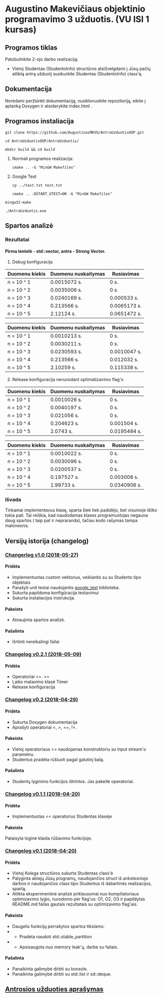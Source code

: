 
# Augustino Makevičiaus objektinio programavimo 3 užduotis. (VU ISI 1 kursas)

## Programos tiklas
Patobulinkite 2-ojo darbo realizaciją:
- Vietoj Studentas (StudentoInfo) structūros atsižvelgdami į Jūsų pačių atliktą antrą užduotį susikurkite Studentas (StudentoInfo) class'ę.

## Dokumentacija
Norėdami peržiūrėti dokumentaciją, nusiklonuokite repozitoriją, eikite į aplanką Doxygen ir atsidarykite index.html .

## Programos instaliacija
```git clone https://github.com/AugustinasMKVU/AntraUzduotisOOP.git```

```cd AntraUzduotisOOP/AntraUzduotis/```

```mkdir build && cd build```

1. Normali programos realizacija:

    ```cmake .. -G "MinGW Makefiles"```
    
2. Google Test

    ```cp ../test.txt test.txt```
    
    ```cmake .. -DSTART_GTEST=ON -G "MinGW Makefiles"```

```mingw32-make```

```./AntraUzduotis.exe```

## Spartos analizė
### Rezultatai
#### Pirma lentelė - std::vector, antra - Strong Vector.

1. Debug konfiguracija

|Duomenu kiekis                    |Duomenu nuskaitymas|Rusiavimas    |
|----------------------------------|-------------------|--------------|
| n = 10 ^ 1 | 0.0015072 s. | 0 s. |
| n = 10 ^ 2 | 0.0035006 s. | 0 s. |
| n = 10 ^ 3 | 0.0240169 s. | 0.000533 s. |
| n = 10 ^ 4 | 0.213566 s. | 0.0065173 s. |
| n = 10 ^ 5 | 2.12124 s. | 0.0651472 s. |

|Duomenu kiekis                    |Duomenu nuskaitymas|Rusiavimas    |
|----------------------------------|-------------------|--------------|
| n = 10 ^ 1 | 0.0010213 s. | 0 s. |
| n = 10 ^ 2 | 0.0030211 s. | 0 s. |
| n = 10 ^ 3 | 0.0230593 s. | 0.0010047 s. |
| n = 10 ^ 4 | 0.213566 s. | 0.012032 s. |
| n = 10 ^ 5 | 2.10259 s. | 0.115338 s. |



2. Release konfiguracija nenurodant optimatizavimo flag'o

|Duomenu kiekis                    |Duomenu nuskaitymas|Rusiavimas    |
|----------------------------------|-------------------|--------------|
| n = 10 ^ 1 | 0.0010026 s. | 0 s. |
| n = 10 ^ 2 | 0.0040197 s. | 0 s. |
| n = 10 ^ 3 | 0.021056 s. | 0 s. |
| n = 10 ^ 4 | 0.204623 s. | 0.001504 s. |
| n = 10 ^ 5 | 2.0743 s. | 0.0195484 s. |

|Duomenu kiekis                    |Duomenu nuskaitymas|Rusiavimas    |
|----------------------------------|-------------------|--------------|
| n = 10 ^ 1 | 0.0010022 s. | 0 s. |
| n = 10 ^ 2 | 0.0030096 s. | 0 s. |
| n = 10 ^ 3 | 0.0200537 s. | 0 s. |
| n = 10 ^ 4 | 0.197527 s. | 0.003008 s. |
| n = 10 ^ 5 | 1.99733 s. | 0.0340906 s. |

### Išvada
Tinkamai implementavus klasę, sparta šiek tiek padidėjo, bet visumoje išliko tokia pati. Tai reiškia, kad naudodamas klases programuotojas negauna daug spartos ( taip pat ir nepraranda), tačiau kodo rašymas tampa malonesnis.

## Versijų istorija (changelog)

### [Changerlog v1.0 (2018-05-27)](https://github.com/AugustinasMKVU/AntraUzduotisOOP/tree/v1.0)
#### Pridėta
- Implementuotas custom vektorius, veikiantis su su Studento tipo objektais
- Parašyti unit testai naudojantis [google_test](https://github.com/google/googletest) biblioteka.
- Sukurta papildoma konfigūracija testavimui
- Sukurta instaliacijos instrukcija.
#### Pakeista
- Atnaujinta spartos analizė.
#### Pašalinta
- Išrtinti nereikalingi failai


### [Changelog v0.2.1 (2018-05-09)](https://github.com/AugustinasMKVU/AntraUzduotisOOP/tree/v0.2.1)
#### Pridėta 
- Operatoriai <=. >=
- Laiko matavimo klasė Timer
- Release konfiguracija

### [Changelog v0.2 (2018-04-29)](https://github.com/AugustinasMKVU/AntraUzduotisOOP/tree/v0.2)
#### Pridėta
- Sukurta Doxygen dokumentacija
- Aprašyti operatoriai <, >, ==, !=.
#### Pakeista
- Vietoj operatoriaus >> naudojamas konstruktoriu su input stream'o parametru.
- Studentus pradėta rūšiuoti pagal galutinį balą.
#### Pašalinta
- Studentų lyginimo funkcijos ištrintos. Jas pakeitė operatoriai.

### [Changelog v0.1.1 (2018-04-20)](https://github.com/AugustinasMKVU/AntraUzduotisOOP/tree/v0.1.1)
#### Pridėta
- Implementuotas << operatorius Studentas klasėje
#### Pakeista
Pataisyta loginė klaida rūšiavimo funkcijoje.

### [Changelog v0.1 (2018-04-20)](https://github.com/AugustinasMKVU/AntraUzduotisOOP/tree/v0.1)
#### Pridėta
- Vietoj Kolega structūros sukurta Studentas class'ė
- Palyginta abiejų Jūsų programų, naudojančios struct iš ankstesniojo darbos ir naudojančios class tipo Studentus iš dabartinės realizacijos, spartą.
- Atlikta eksperimentinė analizė priklausomai nuo kompiliatoriaus optimizavimo lygio, nurodomo per flag'us: O1, O2, O3 ir papildytas README.md failas gautais rezultatais su optimizavimo flag'ais.
#### Pakeista
- Daugelis funkcijų perrašytos spartos tikslams:
- - Pradėta naudoti std::stable_partition
- - Apsisaugota nuo memory  leak'ų, darbe su failais.
#### Pašalinta
- Panaikinta galimybė dirbti su konsole.
- Panaikinta galimybė dirbti su std::list ir sd::deque.

## [Antrosios užduoties aprašymas](https://github.com/AugustinasMKVU/AntraUzduotisOOP/wiki/Antrosios-u%C5%BEduoties-apra%C5%A1ymas)
